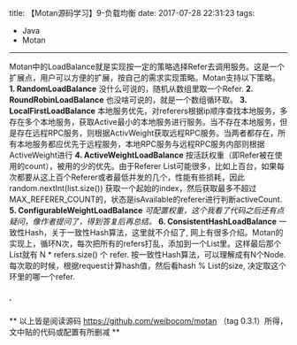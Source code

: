 title: 【Motan源码学习】9-负载均衡
date: 2017-07-28 22:31:23
tags:
- Java
- Motan
---
Motan中的LoadBalance就是实现按一定的策略选择Refer去调用服务。这是一个扩展点，用户可以方便的扩展，按自己的需求实现策略。Motan支持以下策略。
**1. RandomLoadBalance**
没什么可说的，随机从数组里取一个Refer.
**2. RoundRobinLoadBalance**
也没啥可说的，就是一个数组循环取。
**3. LocalFirstLoadBalance**
本地服务优先，对referers根据ip顺序查找本地服务，多存在多个本地服务，获取Active最小的本地服务进行服务。当不存在本地服务，但是存在远程RPC服务，则根据ActivWeight获取远程RPC服务。当两者都存在，所有本地服务都应优先于远程服务，本地RPC服务与远程RPC服务内部则根据ActiveWeight进行
**4. ActiveWeightLoadBalance**
按活跃权重（即Refer被在使用的count），被用的少的优先。由于Referer List可能很多，比如上百台，如果每次都要从这上百个Referer或者最低并发的几个，性能有些损耗，因此 random.nextInt(list.size()) 获取一个起始的index，然后获取最多不超过MAX_REFERER_COUNT的，状态是isAvailable的referer进行判断activeCount. <!--more-->
**5. ConfigurableWeightLoadBalance**
*可配置权重，这个我看了代码之后还有点疑问，像作者提问了，得到答复后再总结。*
**6. ConsistentHashLoadBalance**
一致性Hash，关于一致性Hash算法，这里就不介绍了, 网上有很多介绍。Motan的实现上，循环N次，每次把所有的refers打乱，添加到一个List里。这样最后那个List就有 N * refers.size() 个 refer. 按一致性Hash算法，可以理解成有N个Node. 每次取的时候，根据request计算hash值，然后看hash % List的size, 决定取这个环里的哪一个refer.

##### .
** 以上皆是阅读源码 https://github.com/weibocom/motan （tag 0.3.1）所得，文中贴的代码或配置有所删减 **
